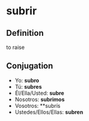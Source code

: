 # subrir

## Definition
to raise

## Conjugation

- Yo: **subro**
- Tú: **subres**
- Él/Ella/Usted: **subre**
- Nosotros: **subrimos**
- Vosotros: **subrís
- Ustedes/Ellos/Ellas: **subren**